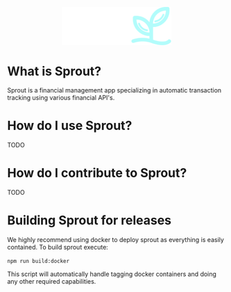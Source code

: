 <p align="center">
  <img width="50%" src="./frontend/src/assets/logo/color-transparent.svg">
</p>

# What is Sprout?

Sprout is a financial management app specializing in automatic transaction tracking using various financial API's.

# How do I use Sprout?

TODO

# How do I contribute to Sprout?

TODO

# Building Sprout for releases

We highly recommend using docker to deploy sprout as everything is easily contained. To build sprout execute:

`npm run build:docker`

This script will automatically handle tagging docker containers and doing any other required capabilities.
